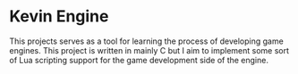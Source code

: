 # Kevin Engine
This projects serves as a tool for learning the process of developing game engines. This project is written in mainly C but I aim to implement some sort of Lua scripting support for the game development side of the engine.
